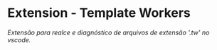 # Extension - Template Workers

*Extensão para realce e diagnóstico de arquivos de extensão '.tw' no vscode.*